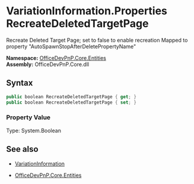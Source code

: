 # VariationInformation.Properties RecreateDeletedTargetPage
Recreate Deleted Target Page; set to false to enable recreation
            Mapped to property "AutoSpawnStopAfterDeletePropertyName"  

**Namespace:** [OfficeDevPnP.Core.Entities](OfficeDevPnP.Core.Entities.md)  
**Assembly:** OfficeDevPnP.Core.dll  
## Syntax
```C#
public boolean RecreateDeletedTargetPage { get; }
public boolean RecreateDeletedTargetPage { set; }
```

### Property Value
Type: System.Boolean  

## See also
- [VariationInformation](VariationInformation.md) 

- [OfficeDevPnP.Core.Entities](OfficeDevPnP.Core.Entities.md)

